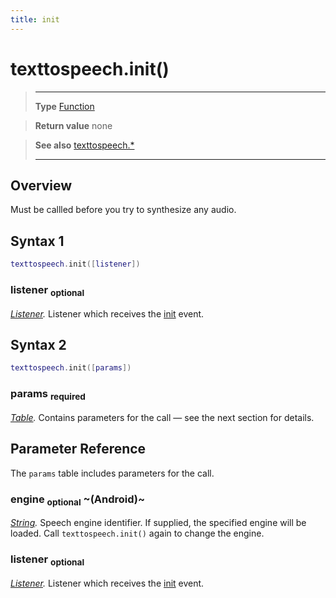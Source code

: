 ```yaml
---
title: init
---
```

# texttospeech.init()

> --------------------- ------------------------------------------------------------------------------------------
> __Type__              [Function](https://docs.coronalabs.com/api/type/Function.html)

> __Return value__      none

> __See also__          [texttospeech.*](/plugin/texttospeech/)
> --------------------- ------------------------------------------------------------------------------------------

## Overview

Must be callled before you try to synthesize any audio.

## Syntax 1
```lua
texttospeech.init([listener])
```
### listener <sub>optional</sub>
_[Listener](https://docs.coronalabs.com/api/type/Listener.html)._ Listener which receives the [init](/plugin/texttospeech/event/init/) event.

## Syntax 2
```lua
texttospeech.init([params])
```
### params <sub>required</sub>
_[Table](https://docs.coronalabs.com/api/type/Table.html)._ Contains parameters for the call &mdash; see the next section for details.

## Parameter Reference

The `params` table includes parameters for the call.

### engine <sub>optional</sub> ~(Android)~
_[String](https://docs.coronalabs.com/api/type/String.html)._ Speech engine identifier. If supplied, the specified engine will be loaded. Call `texttospeech.init()` again to change the engine. 

### listener <sub>optional</sub>
_[Listener](https://docs.coronalabs.com/api/type/Listener.html)._ Listener which receives the [init](/plugin/texttospeech/event/init/) event.